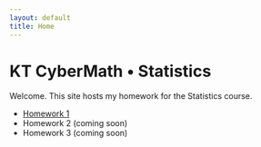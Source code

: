 ```yaml
---
layout: default
title: Home
---
```


# KT CyberMath • Statistics

Welcome. This site hosts my homework for the Statistics course.

- [Homework 1](homework1/homework1.html)
- Homework 2 (coming soon)
- Homework 3 (coming soon)

